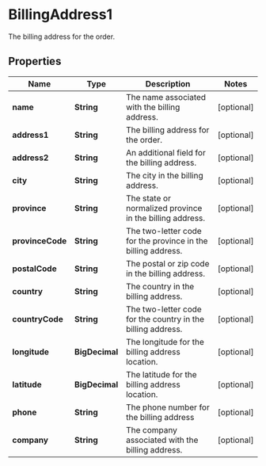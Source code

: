 

# BillingAddress1

The billing address for the order.

## Properties

| Name | Type | Description | Notes |
|------------ | ------------- | ------------- | -------------|
|**name** | **String** | The name associated with the billing address. |  [optional] |
|**address1** | **String** | The billing address for the order. |  [optional] |
|**address2** | **String** | An additional field for the billing address. |  [optional] |
|**city** | **String** | The city in the billing address. |  [optional] |
|**province** | **String** | The state or normalized province in the billing address. |  [optional] |
|**provinceCode** | **String** | The two-letter code for the province in the billing address. |  [optional] |
|**postalCode** | **String** | The postal or zip code in the billing address. |  [optional] |
|**country** | **String** | The country in the billing address. |  [optional] |
|**countryCode** | **String** | The two-letter code for the country in the billing address. |  [optional] |
|**longitude** | **BigDecimal** | The longitude for the billing address location. |  [optional] |
|**latitude** | **BigDecimal** | The latitude for the billing address location. |  [optional] |
|**phone** | **String** | The phone number for the billing address |  [optional] |
|**company** | **String** | The company associated with the billing address. |  [optional] |



